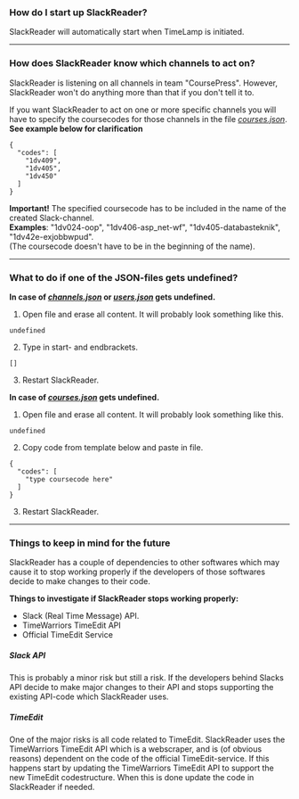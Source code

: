 ### How do I start up SlackReader?
SlackReader will automatically start when TimeLamp is initiated.


***

 
### How does SlackReader know which channels to act on?
SlackReader is listening on all channels in team "CoursePress". 
However, SlackReader won't do anything more than that if you don't tell it to.

If you want SlackReader to act on one or more specific channels you will have 
to specify the coursecodes for those channels in the file *[courses.json](https://github.com/TimeWarriors/TimeLamp/blob/master/SlackReader/courses.json)*. <br />
**See example below for clarification**

```
{
  "codes": [
    "1dv409",
    "1dv405",
    "1dv450"
  ]
}
```

**Important!**
  The specified coursecode has to be included in the name of the created Slack-channel.<br />
  **Examples**: "1dv024-oop", "1dv406-asp_net-wf", "1dv405-databasteknik", "1dv42e-exjobbwpud".<br />
  (The coursecode doesn't have to be in the beginning of the name).


***


### What to do if one of the JSON-files gets undefined?
**<p>In case of *[channels.json](https://github.com/TimeWarriors/TimeLamp/blob/master/SlackReader/courses.json)* or *[users.json](https://github.com/TimeWarriors/TimeLamp/blob/master/SlackReader/courses.json)* gets undefined.</p>**
1) Open file and erase all content. It will probably look something like this.
```
undefined
```
2) Type in start- and endbrackets.
```
[]
```
3) Restart SlackReader.

**<p>In case of *[courses.json](https://github.com/TimeWarriors/TimeLamp/blob/master/SlackReader/courses.json)* gets undefined.</p>**

1) Open file and erase all content. It will probably look something like this.
```
undefined
```
2) Copy code from template below and paste in file.
```
{
  "codes": [
    "type coursecode here"
  ]
}
```
3) Restart SlackReader.


***


### Things to keep in mind for the future
SlackReader has a couple of dependencies to other softwares which may cause it to stop working properly if the developers of those softwares decide to make changes to their code.

**Things to investigate if SlackReader stops working properly:**
* Slack (Real Time Message) API.
* TimeWarriors TimeEdit API
 * Official TimeEdit Service

##### Slack API
This is probably a minor risk but still a risk. If the developers behind Slacks API decide to make major changes to their API and stops supporting the existing API-code which SlackReader uses.

##### TimeEdit
One of the major risks is all code related to TimeEdit. SlackReader uses the TimeWarriors TimeEdit API which is a webscraper, and is (of obvious reasons) dependent on the code of the official TimeEdit-service. If this happens start by updating the TimeWarriors TimeEdit API to support the new TimeEdit codestructure. When this is done update the code in SlackReader if needed.
